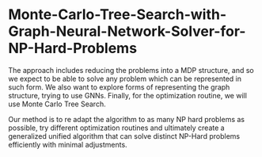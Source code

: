 # Monte-Carlo-Tree-Search-with-Graph-Neural-Network-Solver-for-NP-Hard-Problems

The approach includes reducing the problems into a MDP structure, and so we expect to be able to solve any problem which can be represented in such form. We also want to explore forms of representing the graph structure, trying to use GNNs. Finally, for the optimization routine, we will use Monte Carlo Tree Search.

Our method is to re adapt the algorithm to as many NP hard problems as possible, try different optimization routines and ultimately create a generalized unified algorithm that can solve distinct NP-Hard problems efficiently with minimal adjustments.
